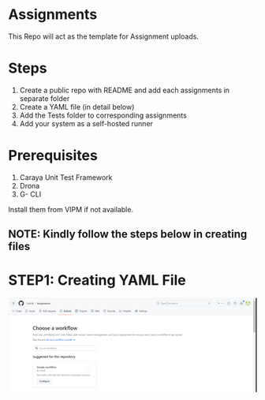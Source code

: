 # Assignments

This Repo will act as the template for Assignment uploads.

# Steps

1. Create a public repo with README and add each assignments in separate folder
2. Create a YAML file (in detail below)
3. Add the Tests folder to corresponding assignments
4. Add your system as a self-hosted runner

# Prerequisites

1. Caraya Unit Test Framework
2. Drona
3. G- CLI

Install them from VIPM if not available.

## NOTE: Kindly follow the steps below in creating files

# STEP1: Creating YAML File

![image](https://github.com/Sadh26/Assignments/blob/master/README%20Images/image.png)

